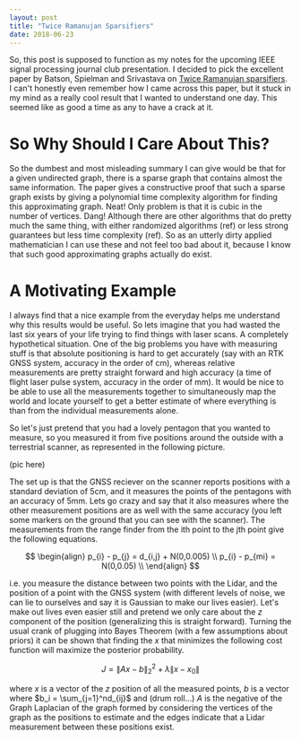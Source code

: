 ```yaml
---
layout: post
title: "Twice Ramanujan Sparsifiers"
date: 2018-06-23
---
```


So, this post is supposed to function as my notes for the upcoming IEEE signal 
processing journal club presentation. I decided to pick the excellent paper by
Batson, Spielman and Srivastava on [Twice Ramanujan sparsifiers](https://arxiv.org/abs/0808.0163).
I can't honestly even remember how I came across this paper, but it stuck in my mind
as a really cool result that I wanted to understand one day. This seemed like as good a time as any
to have a crack at it.

# So Why Should I Care About This?

So the dumbest and most misleading summary I can give would be that for a given undirected graph, 
there is a sparse graph that contains almost the same information. The paper gives a constructive
proof that such a sparse graph exists by giving a polynomial time complexity algorithm for finding 
this approximating graph. Neat! Only problem is that it is cubic in the number of vertices. Dang!
Although there are other algorithms that do pretty much the same thing, with either randomized 
algorithms (ref) or less strong guarantees but less time complexity (ref). So as an utterly dirty applied
mathematician I can use these and not feel too bad about it, because I know that such good approximating 
graphs actually do exist.

# A Motivating Example

I always find that a nice example from the everyday helps me understand why this results would be useful. 
So lets imagine that you had wasted the last six years of your life trying to find things with laser scans. 
A completely hypothetical situation. One of the big problems you have with measuring stuff is that absolute 
positioning is hard to get accurately (say with an RTK GNSS system, accuracy in the order of cm), whereas 
relative measurements are pretty straight forward and high accuracy (a time of flight laser pulse system, 
accuracy in the order of mm). It would be nice to be able to use all the measurements together to simultaneously 
map the world and locate yourself to get a better estimate of where everything is than from the individual 
measurements alone. 

So let's just pretend that you had a lovely pentagon that you wanted to measure, so you measured it from five positions 
around the outside with a terrestrial scanner, as represented in the following picture.

(pic here)

The set up is that the GNSS reciever on the scanner reports positions with a standard deviation of 5cm, and it measures 
the points of the pentagons with an accuracy of 5mm. Lets go crazy and say that it also measures where the 
other measurement positions are as well with the same accuracy (you left some markers on the ground that you 
can see with the scanner). The measurements from the range finder from the ith point to the jth point give
the following equations.

$$
\begin{align}
p_{i} - p_{j} = d_{i,j} + N(0,0.005) \\
p_{i} - p_{mi} = N(0,0.05) \\
\end{align}
$$

i.e. you measure the distance between two points with the Lidar, and the position of a point with the GNSS system (with 
different levels of noise, we can lie to ourselves and say it is Gaussian to make our lives easier). Let's make out lives 
even easier still and pretend we only care about the $z$ component of the position (generalizing this is straight forward). 
Turning the usual crank of plugging into Bayes Theorem (with a few assumptions about priors) it can be shown that finding 
the $x$ that minimizes the following cost function will maximize the posterior probability.

$$J = \lVert Ax - b\rVert_{2}^{2} + \lambda\lVert x - x_{0}\rVert$$

where $x$ is a vector of the $z$ position of all the measured points, $b$ is a vector where $b_i = \sum_{j=1}^nd_{ij}$ and
 (drum roll...) $A$ is the negative of the Graph Laplacian of the graph formed by considering the vertices of the graph as 
the positions to estimate and the edges indicate that a Lidar measurement between these positions exist.


